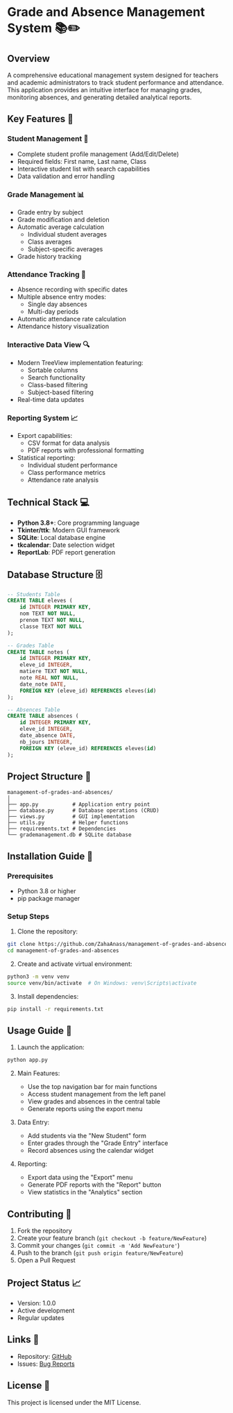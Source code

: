 # Grade and Absence Management System 📚✏️

## Overview
A comprehensive educational management system designed for teachers and academic administrators to track student performance and attendance. This application provides an intuitive interface for managing grades, monitoring absences, and generating detailed analytical reports.

## Key Features 🌟

### Student Management 👥
- Complete student profile management (Add/Edit/Delete)
- Required fields: First name, Last name, Class
- Interactive student list with search capabilities
- Data validation and error handling

### Grade Management 📊
- Grade entry by subject
- Grade modification and deletion
- Automatic average calculation
  - Individual student averages
  - Class averages
  - Subject-specific averages
- Grade history tracking

### Attendance Tracking 📅
- Absence recording with specific dates
- Multiple absence entry modes:
  - Single day absences
  - Multi-day periods
- Automatic attendance rate calculation
- Attendance history visualization

### Interactive Data View 🔍
- Modern TreeView implementation featuring:
  - Sortable columns
  - Search functionality
  - Class-based filtering
  - Subject-based filtering
- Real-time data updates

### Reporting System 📈
- Export capabilities:
  - CSV format for data analysis
  - PDF reports with professional formatting
- Statistical reporting:
  - Individual student performance
  - Class performance metrics
  - Attendance rate analysis

## Technical Stack 💻
- **Python 3.8+**: Core programming language
- **Tkinter/ttk**: Modern GUI framework
- **SQLite**: Local database engine
- **tkcalendar**: Date selection widget
- **ReportLab**: PDF report generation

## Database Structure 🗄️
```sql
-- Students Table
CREATE TABLE eleves (
    id INTEGER PRIMARY KEY,
    nom TEXT NOT NULL,
    prenom TEXT NOT NULL,
    classe TEXT NOT NULL
);

-- Grades Table
CREATE TABLE notes (
    id INTEGER PRIMARY KEY,
    eleve_id INTEGER,
    matiere TEXT NOT NULL,
    note REAL NOT NULL,
    date_note DATE,
    FOREIGN KEY (eleve_id) REFERENCES eleves(id)
);

-- Absences Table
CREATE TABLE absences (
    id INTEGER PRIMARY KEY,
    eleve_id INTEGER,
    date_absence DATE,
    nb_jours INTEGER,
    FOREIGN KEY (eleve_id) REFERENCES eleves(id)
);
```

## Project Structure 📂
```
management-of-grades-and-absences/
│
├── app.py           # Application entry point
├── database.py      # Database operations (CRUD)
├── views.py         # GUI implementation
├── utils.py         # Helper functions
├── requirements.txt # Dependencies
└── grademanagement.db # SQLite database
```

## Installation Guide 🚀

### Prerequisites
- Python 3.8 or higher
- pip package manager

### Setup Steps

1. Clone the repository:
```bash
git clone https://github.com/ZahaAnass/management-of-grades-and-absences.git
cd management-of-grades-and-absences
```

2. Create and activate virtual environment:
```bash
python3 -m venv venv
source venv/bin/activate  # On Windows: venv\Scripts\activate
```

3. Install dependencies:
```bash
pip install -r requirements.txt
```

## Usage Guide 📖

1. Launch the application:
```bash
python app.py
```

2. Main Features:
   - Use the top navigation bar for main functions
   - Access student management from the left panel
   - View grades and absences in the central table
   - Generate reports using the export menu

3. Data Entry:
   - Add students via the "New Student" form
   - Enter grades through the "Grade Entry" interface
   - Record absences using the calendar widget

4. Reporting:
   - Export data using the "Export" menu
   - Generate PDF reports with the "Report" button
   - View statistics in the "Analytics" section

## Contributing 🤝
1. Fork the repository
2. Create your feature branch (`git checkout -b feature/NewFeature`)
3. Commit your changes (`git commit -m 'Add NewFeature'`)
4. Push to the branch (`git push origin feature/NewFeature`)
5. Open a Pull Request

## Project Status 📈
- Version: 1.0.0
- Active development
- Regular updates

## Links 🔗
- Repository: [GitHub](https://github.com/ZahaAnass/management-of-grades-and-absences)
- Issues: [Bug Reports](https://github.com/ZahaAnass/management-of-grades-and-absences/issues)

## License 📜
This project is licensed under the MIT License.